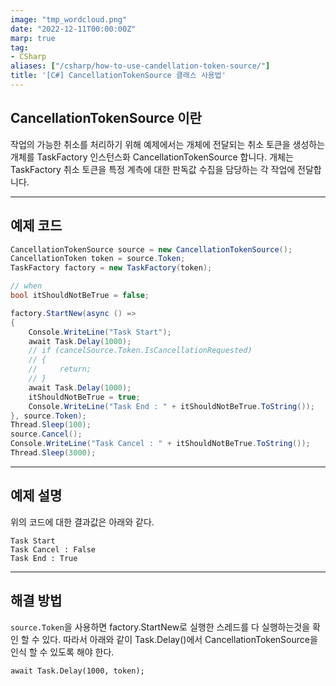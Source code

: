 ```yaml
---
image: "tmp_wordcloud.png"
date: "2022-12-11T00:00:00Z"
marp: true
tag:
- CSharp
aliases: ["/csharp/how-to-use-candellation-token-source/"]
title: '[C#] CancellationTokenSource 클래스 사용법'
---
```


## CancellationTokenSource 이란

작업의 가능한 취소를 처리하기 위해 예제에서는 개체에 전달되는 취소 토큰을 생성하는 개체를 TaskFactory 인스턴스화 CancellationTokenSource 합니다. 개체는 TaskFactory 취소 토큰을 특정 계측에 대한 판독값 수집을 담당하는 각 작업에 전달합니다. 

---

## 예제 코드

```csharp
CancellationTokenSource source = new CancellationTokenSource();
CancellationToken token = source.Token;
TaskFactory factory = new TaskFactory(token);

// when
bool itShouldNotBeTrue = false;

factory.StartNew(async () =>
{
	Console.WriteLine("Task Start");
	await Task.Delay(1000);
	// if (cancelSource.Token.IsCancellationRequested)
	// {
	//     return;
	// }
	await Task.Delay(1000);
	itShouldNotBeTrue = true;
	Console.WriteLine("Task End : " + itShouldNotBeTrue.ToString());
}, source.Token);
Thread.Sleep(100);
source.Cancel();
Console.WriteLine("Task Cancel : " + itShouldNotBeTrue.ToString());
Thread.Sleep(3000);
```

---

## 예제 설명

위의 코드에 대한 결과값은 아래와 같다.

```
Task Start
Task Cancel : False
Task End : True
```

---

## 해결 방법

```source.Token```을 사용하면 factory.StartNew로 실행한 스레드를 다 실행하는것을 확인 할 수 있다. 따라서 아래와 같이 Task.Delay()에서 CancellationTokenSource을 인식 할 수 있도록 해야 한다.

```
await Task.Delay(1000, token); 
```